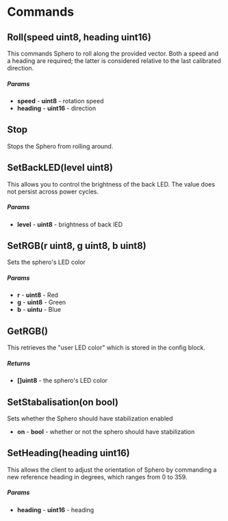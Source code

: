 # Commands

## Roll(speed uint8, heading uint16)

This commands Sphero to roll along the provided vector. Both a speed
and a heading are required; the latter is considered relative to the last
calibrated direction.

##### Params

- **speed** - **uint8** - rotation speed
- **heading** - **uint16** - direction

## Stop

Stops the Sphero from rolling around.

## SetBackLED(level uint8)

This allows you to control the brightness of the back LED. The value does
not persist across power cycles.

##### Params

- **level** - **uint8** - brightness of back lED

## SetRGB(r uint8, g uint8, b uint8)

Sets the sphero's LED color

##### Params

- **r** - **uint8** - Red
- **g** - **uint8** - Green
- **b** - **uintu** - Blue

## GetRGB()

This retrieves the "user LED color" which is stored in the config block.

##### Returns 

- **[]uint8** - the sphero's LED color

## SetStabalisation(on bool)

Sets whether the Sphero should have stabilization enabled

- **on** - **bool** - whether or not the sphero should have stabilization

## SetHeading(heading uint16)

This allows the client to adjust the orientation of Sphero
by commanding a new reference heading in degrees, which ranges from 0 to 359.

##### Params

- **heading** - **uint16** - heading
